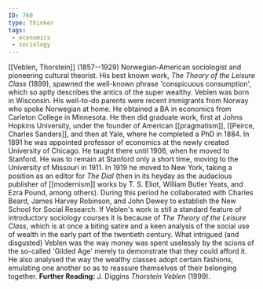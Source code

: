 ```yaml
---
ID: 760
type: thinker
tags: 
 - economics
 - sociology
---
```


[[Veblen, Thorstein]]
(1857--1929) Norwegian-American sociologist and pioneering cultural
theorist. His best known work, *The Theory of the Leisure Class* (1899),
spawned the well-known phrase 'conspicuous consumption', which so aptly
describes the antics of the super wealthy. Veblen was born in Wisconsin.
His well-to-do parents were recent immigrants from Norway who spoke
Norwegian at home. He obtained a BA in economics from Carleton College
in Minnesota. He then did graduate work, first at Johns Hopkins
University, under the founder of American
[[pragmatism]], [[Peirce, Charles Sanders]], and then
at Yale, where he completed a PhD in 1884. In 1891 he was appointed
professor of economics at the newly created University of Chicago. He
taught there until 1906, when he moved to Stanford. He was to remain at
Stanford only a short time, moving to the University of Missouri in
1911. In 1919 he moved to New York, taking a position as an editor for
*The Dial* (then in its heyday as the audacious publisher of
[[modernism]] works by T. S.
Eliot, William Butler Yeats, and Ezra Pound, among others). During this
period he collaborated with Charles Beard, James Harvey Robinson, and
John Dewey to establish the New School for Social Research. If Veblen's
work is still a standard feature of introductory sociology courses it is
because of *The Theory of the Leisure Class*, which is at once a biting
satire and a keen analysis of the social use of wealth in the early part
of the twentieth century. What intrigued (and disgusted) Veblen was the
way money was spent uselessly by the scions of the so-called 'Gilded
Age' merely to demonstrate that they could afford it. He also analysed
the way the wealthy classes adopt certain fashions, emulating one
another so as to reassure themselves of their belonging together.
**Further Reading:** J. Diggins *Thorstein Veblen* (1999).
